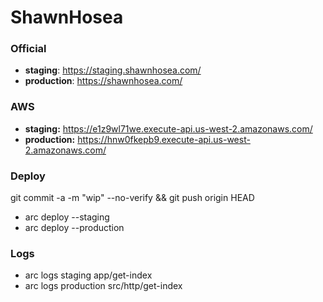 # ShawnHosea

### Official
- **staging**: https://staging.shawnhosea.com/
- **production**: https://shawnhosea.com/

### AWS
- **staging:** 	https://e1z9wl71we.execute-api.us-west-2.amazonaws.com/
- **production:** https://hnw0fkepb9.execute-api.us-west-2.amazonaws.com/

### Deploy
git commit -a -m "wip" --no-verify && git push origin HEAD

- arc deploy --staging
- arc deploy --production

### Logs
- arc logs staging app/get-index
- arc logs production src/http/get-index
